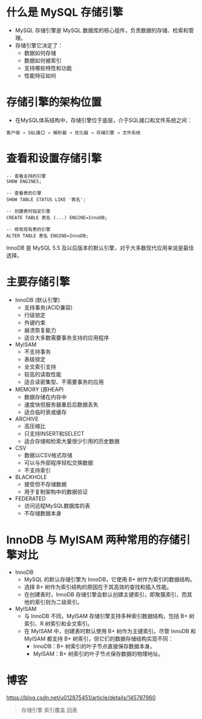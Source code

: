 # 什么是 MySQL 存储引擎
* MySQL 存储引擎是 MySQL 数据库的核心组件，负责数据的存储、检索和管理。
* 存储引擎它决定了：
  * 数据如何存储
  * 数据如何被索引
  * 支持哪些特性和功能
  * 性能特征如何
# 存储引擎的架构位置
* 在MySQL体系结构中，存储引擎位于底层，介于SQL接口和文件系统之间：
```
客户端 → SQL接口 → 解析器 → 优化器 → 存储引擎 → 文件系统
```
# 查看和设置存储引擎
```
-- 查看支持的引擎
SHOW ENGINES;

-- 查看表的引擎
SHOW TABLE STATUS LIKE '表名';

-- 创建表时指定引擎
CREATE TABLE 表名 (...) ENGINE=InnoDB;

-- 修改现有表的引擎
ALTER TABLE 表名 ENGINE=InnoDB;
```
InnoDB 是 MySQL 5.5 及以后版本的默认引擎，对于大多数现代应用来说是最佳选择。

# 主要存储引擎
* InnoDB (默认引擎)
  * 支持事务(ACID兼容)
  * 行级锁定
  * 外键约束
  * 崩溃恢复能力
  * 适合大多数需要事务支持的应用程序
* MyISAM
  * 不支持事务
  * 表级锁定
  * 全文索引支持
  * 较高的读取性能
  * 适合读密集型、不需要事务的应用
* MEMORY (原HEAP)
  * 数据存储在内存中
  * 速度快但服务器重启后数据丢失
  * 适合临时表或缓存
* ARCHIVE
  * 高压缩比
  * 只支持INSERT和SELECT
  * 适合存储和检索大量很少引用的历史数据
* CSV
  * 数据以CSV格式存储
  * 可以与外部程序轻松交换数据
  * 不支持索引
* BLACKHOLE
  * 接受但不存储数据
  * 用于复制架构中的数据验证
* FEDERATED
  * 访问远程MySQL数据库的表
  * 不存储数据本身
# InnoDB 与 MyISAM 两种常用的存储引擎对比
* InnoDB
  * MySQL 的默认存储引擎为 InnoDB，它使用 B+ 树作为索引的数据结构。
  * 选择 B+ 树作为索引结构的原因在于其高效的查找和插入性能。
  * 在创建表时，InnoDB 存储引擎会默认创建主键索引，即聚簇索引，而其他的索引则为二级索引。
* MyISAM
  * 与 InnoDB 不同，MyISAM 存储引擎支持多种索引数据结构，包括 B+ 树索引、R 树索引和全文索引。
  * 在 MyISAM 中，创建表时默认使用 B+ 树作为主键索引。尽管 InnoDB 和 MyISAM 都支持 B+ 树索引，但它们的数据存储结构实现不同：
    * InnoDB：B+ 树索引的叶子节点直接保存数据本身。
    * MyISAM：B+ 树索引的叶子节点保存数据的物理地址。

# 博客
https://blog.csdn.net/u012875451/article/details/145787960
> 存储引擎 索引覆盖 回表
